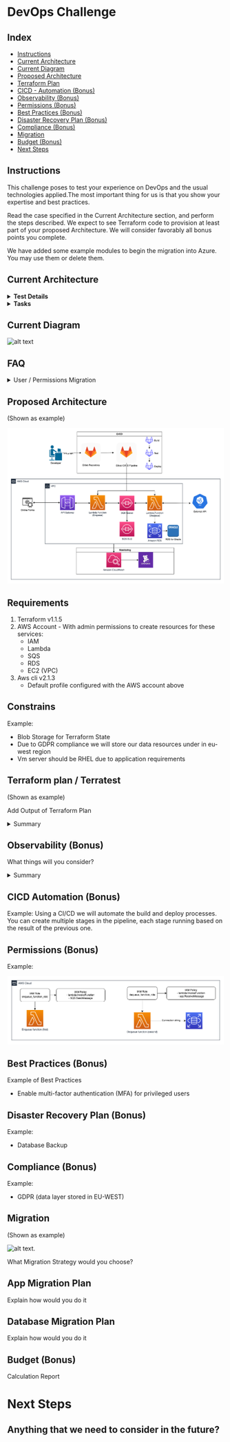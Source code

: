 # DevOps Challenge

## Index

* [Instructions](#instructions)
* [Current Architecture](#current-architecture)
* [Current Diagram](#current-diagram)
* [Proposed Architecture](#proposed-architecture)
* [Terraform Plan](#terraform-plan-terratest)
* [CICD - Automation (Bonus)](#cicd-automation-bonus)
* [Observability (Bonus)](#observability-bonus)
* [Permissions (Bonus)](#permissions-bonus)
* [Best Practices (Bonus)](#best-practices-bonus)
* [Disaster Recovery Plan (Bonus)](#disaster-recovery-plan-bonus)
* [Compliance (Bonus)](#compliance-bonus)
* [Migration](#migration)
* [Budget (Bonus)](#budget-bonus)
* [Next Steps](#next-steps)

## Instructions

This challenge poses to test your experience on DevOps and the usual technologies applied.The most important thing for us is that you show your expertise and best practices.

Read the case specified in the Current Architecture section, and perform the steps described. We expect to see Terraform code to provision at least part of your proposed Architecture. We will consider favorably all bonus points you complete.

We have added some example modules to begin the migration into Azure. You may use them or delete them.


## Current Architecture
<details>
<summary><b>Test Details</b></summary>

---

Let’s imagine that a Bank has a monolithic architecture to handle the enrollment for new credit cards.
A potential customer will enter a bunch of data through some online forms.
Once a day there will be a batch processing job that will process all this
data. The job will trigger a monolithic application that extracts the day’s
data and run the following tasks.

• It will verify if it’s an existing customer and if it is, it will verify any
potential loans or red flags in case the customer is not eligible for a
new credit card.

• It will verify the customer’s identity. We reach an external API (e.g.
Equifax) to verify all the provided details are accurate and also verify
if there is any red flag.

• It will calculate the amount limit assigned for the credit card. It will
also auto-generate a new Credit Card number so the customer can
start using it right away until the actual credit card is received.

All the data is currently persisted on an on-premise Oracle DB. This DB
holds all the personal data the user inputs in the forms and also additional
data that will help to calculate his/her credit rating.

#### The Goal
As a company-wide initiative, we’ve been asked to
1. Migrate all our systems to a cloud provider (You may plan for AWS, Google Cloud or Azure)
2. The company is shifting to event-driven architecture with microservices
</details>

<details>
<summary><b>Tasks</b></summary>

#### The Test

This test will mix some designs (text and diagrams are expected) and
some coding. We are absolutely not aiming to build this system. We just
want to test some relevant points we’ll explicitly point out.
1. Given the 2 goals we mentioned in the previous section, imagine a
new architecture including text, diagrams, and any other useful
resource.
2. How are you going to handle the migration of data? Design a
strategy (maybe using cloud resources o anything else?) and tell us
about it.
3. Let’s assume the current DB is a traditional Oracle relational DB.
Write all the necessary scripts to migrate this data to a new DB in
the cloud. There are several options. Please explain which one you
choose and why.
4. Given the new architecture you designed let’s assume we’ll provision
new resources through Terraform. Build some of the most important
infrastructure with Terraform and build the plan for it.
5. (Bonus) What kind of monitoring would be relevant to add? What kind of
resources would be helpful to achieve this?
6. (Bonus) Give special attention how to handle exceptions if the job
stops for any reason. How do we recover? How will the deployment
process will be? Also, think about permissions, how are we giving the
cloud resources permissions?

We are expecting:
1. A detailed explanation for each step
2. The reasons to choose each resource in the cloud.
3. Details on how those resources work. 
---
</details>

## Current Diagram
![alt text](/images/current_example.png "Current diagram")

## FAQ

<details>
<summary>User / Permissions Migration</summary>

```
Are the users using auth/authentication federated service? SSO auth?

User’s apply through filling out forms without the necessity of creating an account with the bank (it is open to anyone)
so there should be no auth involved.
In the future we might incorporate federated auth that will allow us to fill out some information that we currently
request to users. So any prep work for the future would be great.
```
</details>


## Proposed Architecture

(Shown as example)

![alt text](/images/proposed_example.png "Proposed diagram")

## Requirements

1. Terraform v1.1.5
2. AWS Account - With admin permissions to create resources for these services:
    * IAM
    * Lambda
    * SQS
    * RDS
    * EC2 (VPC)
3. Aws cli v2.1.3 
    * Default profile configured with the AWS account above


## Constrains

Example:

* Blob Storage for Terraform State
* Due to GDPR compliance we will store our data resources under in eu-west region
* Vm server should be RHEL due to application requirements

## Terraform plan / Terratest

(Shown as example)

Add Output of Terraform Plan
<details>
<summary>Summary</summary>
  
```

------------------------------------------------------------------------
------------------------------------------------------------------------

Terraform used the selected providers to generate the following execution plan. Resource actions are indicated with the following symbols:
  + create
 <= read (data resources)

Terraform will perform the following actions:

  # module.sqs_lambda.aws_apigatewayv2_api.main_apigateway will be created
  + resource "aws_apigatewayv2_api" "main_apigateway" {
      + api_endpoint                 = (known after apply)
      + api_key_selection_expression = "$request.header.x-api-key"
      + arn                          = (known after apply)
      + execution_arn                = (known after apply)
      + id                           = (known after apply)
      + name                         = "main_http_api"
      + protocol_type                = "HTTP"
      + route_selection_expression   = "$request.method $request.path"
      + tags_all                     = {
          + "Environment" = "dev"
          + "ManagedBy"   = "Terraform"
          + "Project"     = "SQS Lambda RDS Test"
        }
    }

  # module.sqs_lambda.aws_apigatewayv2_integration.main_apigateway_integration will be created
  + resource "aws_apigatewayv2_integration" "main_apigateway_integration" {
      + api_id                                    = (known after apply)
      + connection_type                           = "INTERNET"
      + id                                        = (known after apply)
      + integration_method                        = "ANY"
      + integration_response_selection_expression = (known after apply)
      + integration_type                          = "HTTP_PROXY"
      + integration_uri                           = "https://example.com/{proxy}"
      + payload_format_version                    = "1.0"
      + timeout_milliseconds                      = (known after apply)
    }

  # module.sqs_lambda.aws_apigatewayv2_route.main_apigateway_route will be created
  + resource "aws_apigatewayv2_route" "main_apigateway_route" {
      + api_id             = (known after apply)
      + api_key_required   = false
      + authorization_type = "NONE"
      + id                 = (known after apply)
      + route_key          = "ANY /{proxy+}"
      + target             = (known after apply)
    }

  # module.sqs_lambda.aws_db_instance.default will be created
  + resource "aws_db_instance" "default" {
      + address                               = (known after apply)
      + allocated_storage                     = 10
      + apply_immediately                     = (known after apply)
      + arn                                   = (known after apply)
      + auto_minor_version_upgrade            = true
      + availability_zone                     = (known after apply)
      + backup_retention_period               = (known after apply)
      + backup_window                         = (known after apply)
      + ca_cert_identifier                    = (known after apply)
      + character_set_name                    = (known after apply)
      + copy_tags_to_snapshot                 = false
      + db_subnet_group_name                  = (known after apply)
      + delete_automated_backups              = true
      + endpoint                              = (known after apply)
      + engine                                = "oracle-ee"
      + engine_version                        = "19.0.0.0.ru-2020-10.rur-2020-10.r1"
      + engine_version_actual                 = (known after apply)
      + hosted_zone_id                        = (known after apply)
      + id                                    = (known after apply)
      + identifier                            = "myoracle"
      + identifier_prefix                     = (known after apply)
      + instance_class                        = "db.t3.large"
      + kms_key_id                            = (known after apply)
      + latest_restorable_time                = (known after apply)
      + license_model                         = "bring-your-own-license"
      + maintenance_window                    = (known after apply)
      + monitoring_interval                   = 0
      + monitoring_role_arn                   = (known after apply)
      + multi_az                              = (known after apply)
      + name                                  = "myoracle"
      + nchar_character_set_name              = (known after apply)
      + option_group_name                     = (known after apply)
      + parameter_group_name                  = (known after apply)
      + password                              = (sensitive value)
      + performance_insights_enabled          = false
      + performance_insights_kms_key_id       = (known after apply)
      + performance_insights_retention_period = (known after apply)
      + port                                  = 1521
      + publicly_accessible                   = false
      + replicas                              = (known after apply)
      + resource_id                           = (known after apply)
      + skip_final_snapshot                   = true
      + snapshot_identifier                   = (known after apply)
      + status                                = (known after apply)
      + storage_type                          = (known after apply)
      + tags_all                              = {
          + "Environment" = "dev"
          + "ManagedBy"   = "Terraform"
          + "Project"     = "SQS Lambda RDS Test"
        }
      + timezone                              = (known after apply)
      + username                              = "whoiami"
      + vpc_security_group_ids                = (known after apply)
    }

  # module.sqs_lambda.aws_db_subnet_group.rds_subnet_group will be created
  + resource "aws_db_subnet_group" "rds_subnet_group" {
      + arn         = (known after apply)
      + description = "Managed by Terraform"
      + id          = (known after apply)
      + name        = "db_myoracle_subnet"
      + name_prefix = (known after apply)
      + subnet_ids  = (known after apply)
      + tags        = {
          + "Name" = "test_vpc"
        }
      + tags_all    = {
          + "Environment" = "dev"
          + "ManagedBy"   = "Terraform"
          + "Name"        = "test_vpc"
          + "Project"     = "SQS Lambda RDS Test"
        }
    }

  # module.sqs_lambda.aws_iam_role.run_sqs_dequeue will be created
  + resource "aws_iam_role" "run_sqs_dequeue" {
      + arn                   = (known after apply)
      + assume_role_policy    = jsonencode(
            {
              + Statement = [
                  + {
                      + Action    = "sts:AssumeRole"
                      + Effect    = "Allow"
                      + Principal = {
                          + Service = "lambda.amazonaws.com"
                        }
                      + Sid       = ""
                    },
                ]
              + Version   = "2012-10-17"
            }
        )
      + create_date           = (known after apply)
      + force_detach_policies = false
      + id                    = (known after apply)
      + managed_policy_arns   = (known after apply)
      + max_session_duration  = 3600
      + name                  = "dequeue_function-iam-role"
      + name_prefix           = (known after apply)
      + path                  = "/"
      + tags_all              = {
          + "Environment" = "dev"
          + "ManagedBy"   = "Terraform"
          + "Project"     = "SQS Lambda RDS Test"
        }
      + unique_id             = (known after apply)

      + inline_policy {
          + name   = "dequeue_function-iam-policy"
          + policy = jsonencode(
                {
                  + Statement = [
                      + {
                          + Action   = [
                              + "sqs:ChangeMessageVisibility",
                              + "sqs:ReceiveMessage",
                            ]
                          + Effect   = "Allow"
                          + Resource = "arn:aws:sqs:*:*:enqueue_function"
                        },
                    ]
                  + Version   = "2012-10-17"
                }
            )
        }
    }

  # module.sqs_lambda.aws_iam_role.run_sqs_enqueue will be created
  + resource "aws_iam_role" "run_sqs_enqueue" {
      + arn                   = (known after apply)
      + assume_role_policy    = jsonencode(
            {
              + Statement = [
                  + {
                      + Action    = "sts:AssumeRole"
                      + Effect    = "Allow"
                      + Principal = {
                          + Service = "lambda.amazonaws.com"
                        }
                      + Sid       = ""
                    },
                ]
              + Version   = "2012-10-17"
            }
        )
      + create_date           = (known after apply)
      + force_detach_policies = false
      + id                    = (known after apply)
      + managed_policy_arns   = (known after apply)
      + max_session_duration  = 3600
      + name                  = "enqueue_function-iam-role"
      + name_prefix           = (known after apply)
      + path                  = "/"
      + tags_all              = {
          + "Environment" = "dev"
          + "ManagedBy"   = "Terraform"
          + "Project"     = "SQS Lambda RDS Test"
        }
      + unique_id             = (known after apply)

      + inline_policy {
          + name   = "enqueue_function-iam-policy"
          + policy = jsonencode(
                {
                  + Statement = [
                      + {
                          + Action   = [
                              + "sqs:SendMessage",
                              + "sqs:ChangeMessageVisibility",
                            ]
                          + Effect   = "Allow"
                          + Resource = "arn:aws:sqs:*:*:enqueue_function"
                        },
                    ]
                  + Version   = "2012-10-17"
                }
            )
        }
    }

  # module.sqs_lambda.aws_security_group.rds_sg will be created
  + resource "aws_security_group" "rds_sg" {
      + arn                    = (known after apply)
      + description            = "Managed by Terraform"
      + egress                 = [
          + {
              + cidr_blocks      = [
                  + "10.0.0.0/16",
                ]
              + description      = ""
              + from_port        = 0
              + ipv6_cidr_blocks = []
              + prefix_list_ids  = []
              + protocol         = "-1"
              + security_groups  = []
              + self             = false
              + to_port          = 0
            },
        ]
      + id                     = (known after apply)
      + ingress                = [
          + {
              + cidr_blocks      = [
                  + "10.0.0.0/16",
                ]
              + description      = ""
              + from_port        = 1521
              + ipv6_cidr_blocks = []
              + prefix_list_ids  = []
              + protocol         = "tcp"
              + security_groups  = []
              + self             = false
              + to_port          = 1521
            },
        ]
      + name                   = "test_vpc-rds-sg"
      + name_prefix            = (known after apply)
      + owner_id               = (known after apply)
      + revoke_rules_on_delete = false
      + tags                   = {
          + "Name" = "test_vpc"
        }
      + tags_all               = {
          + "Environment" = "dev"
          + "ManagedBy"   = "Terraform"
          + "Name"        = "test_vpc"
          + "Project"     = "SQS Lambda RDS Test"
        }
      + vpc_id                 = (known after apply)
    }

  # module.sqs_lambda.aws_subnet.rds_subnet_b will be created
  + resource "aws_subnet" "rds_subnet_b" {
      + arn                                            = (known after apply)
      + assign_ipv6_address_on_creation                = false
      + availability_zone                              = "us-west-1b"
      + availability_zone_id                           = (known after apply)
      + cidr_block                                     = "10.0.0.0/24"
      + enable_dns64                                   = false
      + enable_resource_name_dns_a_record_on_launch    = false
      + enable_resource_name_dns_aaaa_record_on_launch = false
      + id                                             = (known after apply)
      + ipv6_cidr_block_association_id                 = (known after apply)
      + ipv6_native                                    = false
      + map_public_ip_on_launch                        = false
      + owner_id                                       = (known after apply)
      + private_dns_hostname_type_on_launch            = (known after apply)
      + tags                                           = {
          + "Name" = "test_vpc"
        }
      + tags_all                                       = {
          + "Environment" = "dev"
          + "ManagedBy"   = "Terraform"
          + "Name"        = "test_vpc"
          + "Project"     = "SQS Lambda RDS Test"
        }
      + vpc_id                                         = (known after apply)
    }

  # module.sqs_lambda.aws_subnet.rds_subnet_c will be created
  + resource "aws_subnet" "rds_subnet_c" {
      + arn                                            = (known after apply)
      + assign_ipv6_address_on_creation                = false
      + availability_zone                              = "us-west-1c"
      + availability_zone_id                           = (known after apply)
      + cidr_block                                     = "10.0.1.0/24"
      + enable_dns64                                   = false
      + enable_resource_name_dns_a_record_on_launch    = false
      + enable_resource_name_dns_aaaa_record_on_launch = false
      + id                                             = (known after apply)
      + ipv6_cidr_block_association_id                 = (known after apply)
      + ipv6_native                                    = false
      + map_public_ip_on_launch                        = false
      + owner_id                                       = (known after apply)
      + private_dns_hostname_type_on_launch            = (known after apply)
      + tags                                           = {
          + "Name" = "test_vpc"
        }
      + tags_all                                       = {
          + "Environment" = "dev"
          + "ManagedBy"   = "Terraform"
          + "Name"        = "test_vpc"
          + "Project"     = "SQS Lambda RDS Test"
        }
      + vpc_id                                         = (known after apply)
    }

  # module.sqs_lambda.aws_vpc.rds_vpc will be created
  + resource "aws_vpc" "rds_vpc" {
      + arn                                  = (known after apply)
      + cidr_block                           = "10.0.0.0/16"
      + default_network_acl_id               = (known after apply)
      + default_route_table_id               = (known after apply)
      + default_security_group_id            = (known after apply)
      + dhcp_options_id                      = (known after apply)
      + enable_classiclink                   = (known after apply)
      + enable_classiclink_dns_support       = (known after apply)
      + enable_dns_hostnames                 = (known after apply)
      + enable_dns_support                   = true
      + id                                   = (known after apply)
      + instance_tenancy                     = "default"
      + ipv6_association_id                  = (known after apply)
      + ipv6_cidr_block                      = (known after apply)
      + ipv6_cidr_block_network_border_group = (known after apply)
      + main_route_table_id                  = (known after apply)
      + owner_id                             = (known after apply)
      + tags                                 = {
          + "Name" = "test_vpc"
        }
      + tags_all                             = {
          + "Environment" = "dev"
          + "ManagedBy"   = "Terraform"
          + "Name"        = "test_vpc"
          + "Project"     = "SQS Lambda RDS Test"
        }
    }

  # module.sqs_lambda.module.dequeue_lambda_function.aws_cloudwatch_log_group.lambda[0] will be created
  + resource "aws_cloudwatch_log_group" "lambda" {
      + arn               = (known after apply)
      + id                = (known after apply)
      + name              = "/aws/lambda/dequeue_function"
      + retention_in_days = 0
      + tags              = {
          + "Name" = "dev"
        }
      + tags_all          = {
          + "Environment" = "dev"
          + "ManagedBy"   = "Terraform"
          + "Name"        = "dev"
          + "Project"     = "SQS Lambda RDS Test"
        }
    }

  # module.sqs_lambda.module.dequeue_lambda_function.aws_lambda_function.this[0] will be created
  + resource "aws_lambda_function" "this" {
      + architectures                  = (known after apply)
      + arn                            = (known after apply)
      + description                    = "Function to enqueue the request to the SQS queue"
      + filename                       = "builds/aeca8b627d0b0cbf187d14b01d6cd6165c06510e7dc6abf52f080e2c7f7fdecf.zip"
      + function_name                  = "dequeue_function"
      + handler                        = "index.lambda_handler"
      + id                             = (known after apply)
      + invoke_arn                     = (known after apply)
      + last_modified                  = (known after apply)
      + memory_size                    = 128
      + package_type                   = "Zip"
      + publish                        = false
      + qualified_arn                  = (known after apply)
      + reserved_concurrent_executions = -1
      + role                           = (known after apply)
      + runtime                        = "nodejs14.x"
      + signing_job_arn                = (known after apply)
      + signing_profile_version_arn    = (known after apply)
      + source_code_hash               = "1Uj84ezkme0Xpvxy0fdyV8A1KwbXfMQYMJyD0YQtb6Y="
      + source_code_size               = (known after apply)
      + tags                           = {
          + "Name" = "dev"
        }
      + tags_all                       = {
          + "Environment" = "dev"
          + "ManagedBy"   = "Terraform"
          + "Name"        = "dev"
          + "Project"     = "SQS Lambda RDS Test"
        }
      + timeout                        = 3
      + version                        = (known after apply)

      + tracing_config {
          + mode = (known after apply)
        }
    }

  # module.sqs_lambda.module.dequeue_lambda_function.local_file.archive_plan[0] will be created
  + resource "local_file" "archive_plan" {
      + content              = jsonencode(
            {
              + artifacts_dir = "builds"
              + build_plan    = [
                  + [
                      + "zip",
                      + "./src/dequeue_function",
                      + null,
                    ],
                ]
              + filename      = "builds/aeca8b627d0b0cbf187d14b01d6cd6165c06510e7dc6abf52f080e2c7f7fdecf.zip"
              + runtime       = "nodejs14.x"
            }
        )
      + directory_permission = "0755"
      + file_permission      = "0644"
      + filename             = "builds/aeca8b627d0b0cbf187d14b01d6cd6165c06510e7dc6abf52f080e2c7f7fdecf.plan.json"
      + id                   = (known after apply)
    }

  # module.sqs_lambda.module.dequeue_lambda_function.null_resource.archive[0] will be created
  + resource "null_resource" "archive" {
      + id       = (known after apply)
      + triggers = {
          + "filename"  = "builds/aeca8b627d0b0cbf187d14b01d6cd6165c06510e7dc6abf52f080e2c7f7fdecf.zip"
          + "timestamp" = "1644181371776249000"
        }
    }

  # module.sqs_lambda.module.enqueue_lambda_function.aws_cloudwatch_log_group.lambda[0] will be created
  + resource "aws_cloudwatch_log_group" "lambda" {
      + arn               = (known after apply)
      + id                = (known after apply)
      + name              = "/aws/lambda/enqueue_function"
      + retention_in_days = 0
      + tags              = {
          + "Name" = "dev"
        }
      + tags_all          = {
          + "Environment" = "dev"
          + "ManagedBy"   = "Terraform"
          + "Name"        = "dev"
          + "Project"     = "SQS Lambda RDS Test"
        }
    }

  # module.sqs_lambda.module.enqueue_lambda_function.aws_lambda_function.this[0] will be created
  + resource "aws_lambda_function" "this" {
      + architectures                  = (known after apply)
      + arn                            = (known after apply)
      + description                    = "Function to enqueue the request to the SQS queue"
      + filename                       = "builds/584ce0a9df026caef51b1410a8019e086cd4816e00d6db80c479480923ef36f7.zip"
      + function_name                  = "enqueue_function"
      + handler                        = "index.lambda_handler"
      + id                             = (known after apply)
      + invoke_arn                     = (known after apply)
      + last_modified                  = (known after apply)
      + memory_size                    = 128
      + package_type                   = "Zip"
      + publish                        = false
      + qualified_arn                  = (known after apply)
      + reserved_concurrent_executions = -1
      + role                           = (known after apply)
      + runtime                        = "nodejs14.x"
      + signing_job_arn                = (known after apply)
      + signing_profile_version_arn    = (known after apply)
      + source_code_hash               = "zMBiJPTNXDFqKZUAvzSyNvGfeh0IC2B7jGiw/dR7ukw="
      + source_code_size               = (known after apply)
      + tags                           = {
          + "Name" = "dev"
        }
      + tags_all                       = {
          + "Environment" = "dev"
          + "ManagedBy"   = "Terraform"
          + "Name"        = "dev"
          + "Project"     = "SQS Lambda RDS Test"
        }
      + timeout                        = 3
      + version                        = (known after apply)

      + tracing_config {
          + mode = (known after apply)
        }
    }

  # module.sqs_lambda.module.enqueue_lambda_function.local_file.archive_plan[0] will be created
  + resource "local_file" "archive_plan" {
      + content              = jsonencode(
            {
              + artifacts_dir = "builds"
              + build_plan    = [
                  + [
                      + "zip",
                      + "./src/enqueue_function",
                      + null,
                    ],
                ]
              + filename      = "builds/584ce0a9df026caef51b1410a8019e086cd4816e00d6db80c479480923ef36f7.zip"
              + runtime       = "nodejs14.x"
            }
        )
      + directory_permission = "0755"
      + file_permission      = "0644"
      + filename             = "builds/584ce0a9df026caef51b1410a8019e086cd4816e00d6db80c479480923ef36f7.plan.json"
      + id                   = (known after apply)
    }

  # module.sqs_lambda.module.enqueue_lambda_function.null_resource.archive[0] will be created
  + resource "null_resource" "archive" {
      + id       = (known after apply)
      + triggers = {
          + "filename"  = "builds/584ce0a9df026caef51b1410a8019e086cd4816e00d6db80c479480923ef36f7.zip"
          + "timestamp" = "1644181371777057800"
        }
    }

  # module.sqs_lambda.module.sqs-with-dlq.data.aws_iam_policy_document.deadletter_queue will be read during apply
  # (config refers to values not yet known)
 <= data "aws_iam_policy_document" "deadletter_queue"  {
      + id   = (known after apply)
      + json = (known after apply)

      + statement {
          + actions   = [
              + "sqs:ChangeMessageVisibility",
              + "sqs:DeleteMessage",
              + "sqs:GetQueueAttributes",
              + "sqs:GetQueueUrl",
              + "sqs:ListQueueTags",
              + "sqs:ReceiveMessage",
              + "sqs:SendMessage",
            ]
          + effect    = "Allow"
          + resources = [
              + (known after apply),
            ]

          + principals {
              + identifiers = [
                  + "663840385700",
                ]
              + type        = "AWS"
            }
        }
    }

  # module.sqs_lambda.module.sqs-with-dlq.data.aws_iam_policy_document.queue will be read during apply
  # (config refers to values not yet known)
 <= data "aws_iam_policy_document" "queue"  {
      + id   = (known after apply)
      + json = (known after apply)

      + statement {
          + actions   = [
              + "sqs:ChangeMessageVisibility",
              + "sqs:DeleteMessage",
              + "sqs:GetQueueAttributes",
              + "sqs:GetQueueUrl",
              + "sqs:ListQueueTags",
              + "sqs:ReceiveMessage",
              + "sqs:SendMessage",
            ]
          + effect    = "Allow"
          + resources = [
              + (known after apply),
            ]

          + principals {
              + identifiers = [
                  + "663840385700",
                ]
              + type        = "AWS"
            }
        }
    }

  # module.sqs_lambda.module.sqs-with-dlq.aws_cloudwatch_metric_alarm.alarm will be created
  + resource "aws_cloudwatch_metric_alarm" "alarm" {
      + actions_enabled                       = true
      + alarm_actions                         = (known after apply)
      + alarm_description                     = "The main_queue main queue has a large number of queued items"
      + alarm_name                            = "main_queue-flood-alarm"
      + arn                                   = (known after apply)
      + comparison_operator                   = "GreaterThanOrEqualToThreshold"
      + dimensions                            = {
          + "QueueName" = "main_queue"
        }
      + evaluate_low_sample_count_percentiles = (known after apply)
      + evaluation_periods                    = 1
      + id                                    = (known after apply)
      + metric_name                           = "ApproximateNumberOfMessagesVisible"
      + namespace                             = "AWS/SQS"
      + period                                = 300
      + statistic                             = "Average"
      + tags                                  = {
          + "Environment" = "dev"
          + "Service"     = "main_queue"
        }
      + tags_all                              = {
          + "Environment" = "dev"
          + "ManagedBy"   = "Terraform"
          + "Project"     = "SQS Lambda RDS Test"
          + "Service"     = "main_queue"
        }
      + threshold                             = 50
      + treat_missing_data                    = "notBreaching"
    }

  # module.sqs_lambda.module.sqs-with-dlq.aws_cloudwatch_metric_alarm.deadletter_alarm will be created
  + resource "aws_cloudwatch_metric_alarm" "deadletter_alarm" {
      + actions_enabled                       = true
      + alarm_actions                         = (known after apply)
      + alarm_description                     = "Items are on the main_queue-dead-letter-queue queue"
      + alarm_name                            = "main_queue-dead-letter-queue-not-empty-alarm"
      + arn                                   = (known after apply)
      + comparison_operator                   = "GreaterThanOrEqualToThreshold"
      + dimensions                            = {
          + "QueueName" = "main_queue-dead-letter-queue"
        }
      + evaluate_low_sample_count_percentiles = (known after apply)
      + evaluation_periods                    = 1
      + id                                    = (known after apply)
      + metric_name                           = "ApproximateNumberOfMessagesVisible"
      + namespace                             = "AWS/SQS"
      + period                                = 300
      + statistic                             = "Average"
      + tags                                  = {
          + "Environment" = "dev"
          + "Service"     = "main_queue"
        }
      + tags_all                              = {
          + "Environment" = "dev"
          + "ManagedBy"   = "Terraform"
          + "Project"     = "SQS Lambda RDS Test"
          + "Service"     = "main_queue"
        }
      + threshold                             = 1
      + treat_missing_data                    = "notBreaching"
    }

  # module.sqs_lambda.module.sqs-with-dlq.aws_sns_topic.alarm will be created
  + resource "aws_sns_topic" "alarm" {
      + arn                         = (known after apply)
      + content_based_deduplication = false
      + fifo_topic                  = false
      + id                          = (known after apply)
      + name                        = "main_queue-alarm-topic"
      + name_prefix                 = (known after apply)
      + owner                       = (known after apply)
      + policy                      = (known after apply)
      + tags_all                    = {
          + "Environment" = "dev"
          + "ManagedBy"   = "Terraform"
          + "Project"     = "SQS Lambda RDS Test"
        }
    }

  # module.sqs_lambda.module.sqs-with-dlq.aws_sqs_queue.deadletter_queue will be created
  + resource "aws_sqs_queue" "deadletter_queue" {
      + arn                               = (known after apply)
      + content_based_deduplication       = false
      + deduplication_scope               = (known after apply)
      + delay_seconds                     = 0
      + fifo_queue                        = false
      + fifo_throughput_limit             = (known after apply)
      + id                                = (known after apply)
      + kms_data_key_reuse_period_seconds = 300
      + kms_master_key_id                 = "alias/aws/sqs"
      + max_message_size                  = 262144
      + message_retention_seconds         = 345600
      + name                              = "main_queue-dead-letter-queue"
      + name_prefix                       = (known after apply)
      + policy                            = (known after apply)
      + receive_wait_time_seconds         = 0
      + tags                              = {
          + "Environment" = "dev"
          + "Service"     = "main_queue"
        }
      + tags_all                          = {
          + "Environment" = "dev"
          + "ManagedBy"   = "Terraform"
          + "Project"     = "SQS Lambda RDS Test"
          + "Service"     = "main_queue"
        }
      + url                               = (known after apply)
      + visibility_timeout_seconds        = 43200
    }

  # module.sqs_lambda.module.sqs-with-dlq.aws_sqs_queue.queue will be created
  + resource "aws_sqs_queue" "queue" {
      + arn                               = (known after apply)
      + content_based_deduplication       = false
      + deduplication_scope               = (known after apply)
      + delay_seconds                     = 0
      + fifo_queue                        = false
      + fifo_throughput_limit             = (known after apply)
      + id                                = (known after apply)
      + kms_data_key_reuse_period_seconds = 300
      + kms_master_key_id                 = "alias/aws/sqs"
      + max_message_size                  = 262144
      + message_retention_seconds         = 345600
      + name                              = "main_queue"
      + name_prefix                       = (known after apply)
      + policy                            = (known after apply)
      + receive_wait_time_seconds         = 0
      + redrive_policy                    = (known after apply)
      + tags                              = {
          + "Environment" = "dev"
          + "Service"     = "main_queue"
        }
      + tags_all                          = {
          + "Environment" = "dev"
          + "ManagedBy"   = "Terraform"
          + "Project"     = "SQS Lambda RDS Test"
          + "Service"     = "main_queue"
        }
      + url                               = (known after apply)
      + visibility_timeout_seconds        = 43200
    }

  # module.sqs_lambda.module.sqs-with-dlq.aws_sqs_queue_policy.deadletter_queue will be created
  + resource "aws_sqs_queue_policy" "deadletter_queue" {
      + id        = (known after apply)
      + policy    = (known after apply)
      + queue_url = (known after apply)
    }

  # module.sqs_lambda.module.sqs-with-dlq.aws_sqs_queue_policy.queue will be created
  + resource "aws_sqs_queue_policy" "queue" {
      + id        = (known after apply)
      + policy    = (known after apply)
      + queue_url = (known after apply)
    }

Plan: 26 to add, 0 to change, 0 to destroy.


------------------------------------------------------------------------
------------------------------------------------------------------------

```
</details>

## Observability (Bonus)
What things will you consider?

<details>
<summary>Summary</summary>

1. **Availability**
    * What: Check if the lambda services or the database are available
    * Why: Useful for fast detection and resolution of the problem 
2. **Error Rates**
    * What: Check any 5xx or 4xx HTTP status response from the services
    * Why: Important to detect security or code anomalies from the services
3. **Traffic**
    * What: Track the number of requests for each service
    * Why: Useful to detect high workload, security attacks (like DDOS), or even to measure the right resources for the architecture

</details>

## CICD Automation (Bonus)

Example:
Using a CI/CD we will automate the build and deploy processes. You can create multiple stages in the pipeline, each stage running based on the result of the previous one. 

## Permissions (Bonus)

Example:

![alt text](/images/example_permissions.png "Permissions")

## Best Practices (Bonus)
Example of Best Practices
* Enable multi-factor authentication (MFA) for privileged users


## Disaster Recovery Plan (Bonus)

Example:

* Database Backup


## Compliance (Bonus)
Example:
* GDPR (data layer stored in EU-WEST)

## Migration
(Shown as example)

![alt text](https://cdn-images-1.medium.com/max/1600/0*WW36nabYAh5wn2v3. "Migration").

What Migration Strategy would you choose?

## App Migration Plan
Explain how would you do it

## Database Migration Plan
Explain how would you do it

## Budget (Bonus)

Calculation Report


# Next Steps

## Anything that we need to consider in the future?

